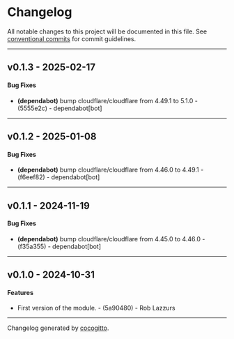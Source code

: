 # Changelog
All notable changes to this project will be documented in this file. See [conventional commits](https://www.conventionalcommits.org/) for commit guidelines.

- - -
## v0.1.3 - 2025-02-17
#### Bug Fixes
- **(dependabot)** bump cloudflare/cloudflare from 4.49.1 to 5.1.0 - (5555e2c) - dependabot[bot]

- - -

## v0.1.2 - 2025-01-08
#### Bug Fixes
- **(dependabot)** bump cloudflare/cloudflare from 4.46.0 to 4.49.1 - (f6eef82) - dependabot[bot]

- - -

## v0.1.1 - 2024-11-19
#### Bug Fixes
- **(dependabot)** bump cloudflare/cloudflare from 4.45.0 to 4.46.0 - (f35a355) - dependabot[bot]

- - -

## v0.1.0 - 2024-10-31
#### Features
- First version of the module. - (5a90480) - Rob Lazzurs

- - -

Changelog generated by [cocogitto](https://github.com/cocogitto/cocogitto).
